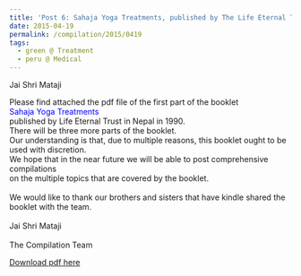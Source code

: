 ```yaml
---
title: 'Post 6: Sahaja Yoga Treatments, published by The Life Eternal Trust in 11990 in Nepal (Old Booklet with Errors)'
date: 2015-04-19
permalink: /compilation/2015/0419
tags:
  - green @ Treatment
  - peru @ Medical
---
```

Jai Shri Mataji

Please find attached the pdf file of the first part of the booklet<br>
<font color="blue">Sahaja Yoga Treatments</font><br>
published by Life Eternal Trust in Nepal in 1990.<br>
There will be three more parts of the booklet.<br>
Our understanding is that, due to multiple reasons, this booklet ought to be used with discretion.<br> 
We hope that in the near future we will be able to post comprehensive compilations<br> 
on the multiple topics that are covered by the booklet.<br>
<br>
We would like to thank our brothers and sisters that have kindle shared the booklet with the team.<br>
<br>
Jai Shri Mataji<br>
<br>
The Compilation Team<br>

[Download pdf here](http://seven-teams.github.io/files/Sahaja_Yoga_Treatments_Book1.pdf)